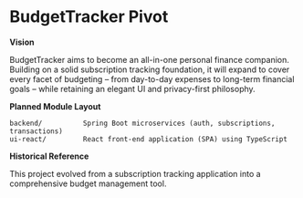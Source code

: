 # BudgetTracker Pivot

**Vision**

BudgetTracker aims to become an all-in-one personal finance companion. Building on a solid subscription tracking foundation, it will expand to cover every facet of budgeting – from day-to-day expenses to long-term financial goals – while retaining an elegant UI and privacy-first philosophy.

**Planned Module Layout**

```
backend/          Spring Boot microservices (auth, subscriptions, transactions)
ui-react/         React front-end application (SPA) using TypeScript
```  

**Historical Reference**

This project evolved from a subscription tracking application into a comprehensive budget management tool. 